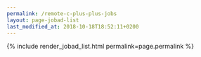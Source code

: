 ```yaml
---
permalink: /remote-c-plus-plus-jobs
layout: page-jobad-list
last_modified_at: 2018-10-18T18:52:11+0200
---
```

{% include render_jobad_list.html permalink=page.permalink %}
